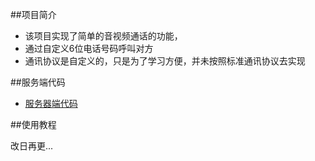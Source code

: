 ##项目简介

- 该项目实现了简单的音视频通话的功能，
- 通过自定义6位电话号码呼叫对方
- 通讯协议是自定义的，只是为了学习方便，并未按照标准通讯协议去实现

##服务端代码
-  [服务器端代码](https://gitee.com/haojiangbo/venomous_sting/tree/master/multimedia)

##使用教程

改日再更...
